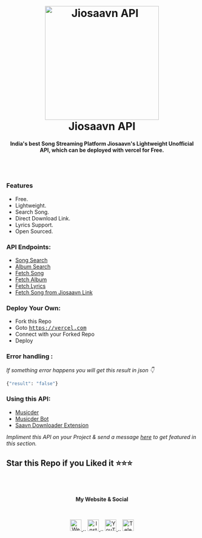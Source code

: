 <h1 align="center">
  <br>
 <img src="https://telegra.ph/file/67a4d6a3a6879bbe40a24.png" alt="Jiosaavn API" width="300">
  <br>
Jiosaavn API
<br>
</h1>

<h4 align="center">India's best Song Streaming Platform Jiosaavn's Lightweight Unofficial API, which can be deployed with vercel for Free.</h4>

<br>
<br>


### Features
- Free.
- Lightweight.
- Search Song.
- Direct Download Link.
- Lyrics Support.
- Open Sourced.

### API Endpoints:

- [Song Search](https://github.com/cachecleanerjeet/JiosaavnAPI/wiki/Song-Search "Song Search")
- [Album Search](https://github.com/cachecleanerjeet/JiosaavnAPI/wiki/Album-Search "Album Search")
- [Fetch Song](https://github.com/cachecleanerjeet/JiosaavnAPI/wiki/Fetch-Song "Fetch Song")
- [Fetch Album](https://github.com/cachecleanerjeet/JiosaavnAPI/wiki/Fetch-Album "Fetch Album")
- [Fetch Lyrics](https://github.com/cachecleanerjeet/JiosaavnAPI/wiki/Fetch-Lyrics "Fetch Lyrics")
- [Fetch Song from Jiosaavn Link](https://github.com/cachecleanerjeet/JiosaavnAPI/wiki/Fetch-Song-From-Jiosaavn-Link "Fetch Song from Jiosaavn Link")


### Deploy Your Own:
- Fork this Repo
- Goto <tt>https://vercel.com</tt>
- Connect with your Forked Repo
- Deploy
### Error handling :
*If something error happens you will get this result in json 👇*

```bash
{"result": "false"}
```


### Using this API:
- [Musicder](https://github.com/cachecleanerjeet/Musicder "Musicder")
- [Musicder Bot](https://t.me/musicder_bot "Musicder Bot")
- [Saavn Downloader Extension](https://github.com/naqushab/saavn-downloader-extension "saavn-downloader-extension")

*Impliment this API on your Project  & send a message [here](https://t.me/t_projects "here") to get featured in this section.*
<br>
## Star this Repo if you Liked it ⭐⭐⭐

<br><br>
<p align="center"> <b>My Website & Social</b></p>
<br>
<p align="center">
 
 <a href="https://tu.hin.life">
    <img alt="Website" width="30px" src="https://firebasestorage.googleapis.com/v0/b/webtuhin.appspot.com/o/githubstatic%2Fwebsite.svg?alt=media&token=5c3ea7e0-d4f7-4566-b78a-bdee6c65f03e" />
  </a>  
..
  <a href="https://www.instagram.com/jeeetpaul">
    <img alt="Instagram" width="30px" src="https://cdn.jsdelivr.net/npm/simple-icons@3.2.0/icons/instagram.svg" />
  </a>
..
  <a href="https://www.youtube.com/channel/UCa4FMtLpYcOBtjKOZgzTFNA">
    <img alt="YouTube" width="30px" src="https://cdn.jsdelivr.net/npm/simple-icons@3.2.0/icons/youtube.svg" />
  </a>
..
  <a href="https://telegram.dog/tprojects">
    <img alt="Telegram" width="30px" src="https://cdn.jsdelivr.net/npm/simple-icons@3.2.0/icons/telegram.svg" />
  </a>
  
</p>


